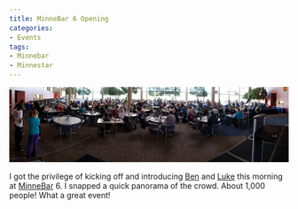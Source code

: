 ```yaml
---
title: MinneBar 6 Opening
categories:
- Events
tags:
- Minnebar
- Minnestar
---
```


![](/assets/posts/2011/minnebar6-opening.jpg)
  



I got the privilege of kicking off and introducing [Ben](http://alttext.com/) and [Luke](http://luke.francl.org/) this morning at [MinneBar](http://minnestar.org/minnebar/) 6. I snapped a quick panorama of the crowd. About 1,000 people!
What a great event!
